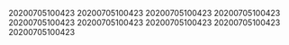20200705100423
20200705100423
20200705100423
20200705100423
20200705100423
20200705100423
20200705100423
20200705100423
20200705100423
